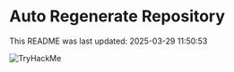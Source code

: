 # Auto Regenerate Repository

This README was last updated: 2025-03-29 11:50:53

 ![TryHackMe](https://tryhackme.com/badge/533634)